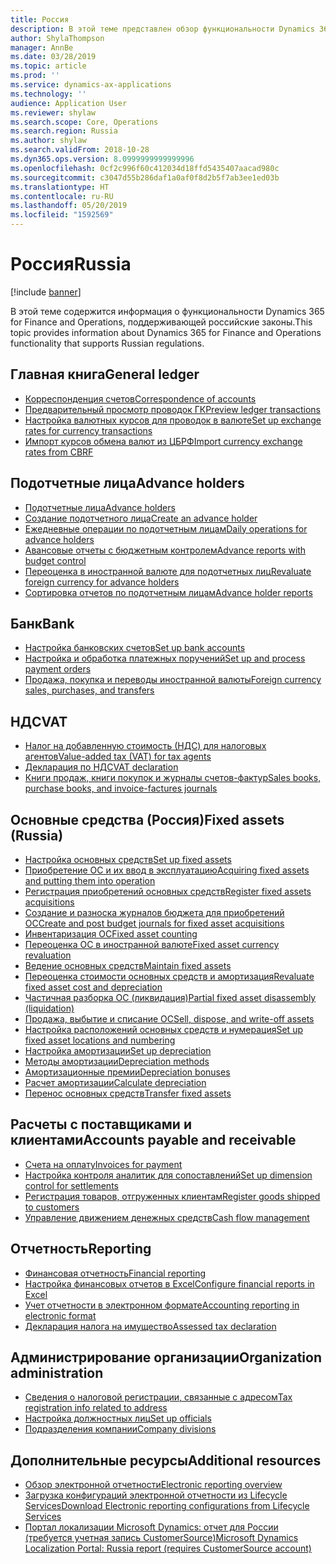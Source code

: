 ```yaml
---
title: Россия
description: В этой теме представлен обзор функциональности Dynamics 365 for Finance and Operations, относящейся к России.
author: ShylaThompson
manager: AnnBe
ms.date: 03/28/2019
ms.topic: article
ms.prod: ''
ms.service: dynamics-ax-applications
ms.technology: ''
audience: Application User
ms.reviewer: shylaw
ms.search.scope: Core, Operations
ms.search.region: Russia
ms.author: shylaw
ms.search.validFrom: 2018-10-28
ms.dyn365.ops.version: 8.0999999999999996
ms.openlocfilehash: 0cf2c996f60c412034d18ffd5435407aacad980c
ms.sourcegitcommit: c3047d55b286daf1a0af0f8d2b5f7ab3ee1ed03b
ms.translationtype: HT
ms.contentlocale: ru-RU
ms.lasthandoff: 05/20/2019
ms.locfileid: "1592569"
---
```

# <a name="russia"></a><span data-ttu-id="df5a0-103">Россия</span><span class="sxs-lookup"><span data-stu-id="df5a0-103">Russia</span></span>

[!include [banner](../includes/banner.md)]

<span data-ttu-id="df5a0-104">В этой теме содержится информация о функциональности Dynamics 365 for Finance and Operations, поддерживающей российские законы.</span><span class="sxs-lookup"><span data-stu-id="df5a0-104">This topic provides information about Dynamics 365 for Finance and Operations functionality that supports Russian regulations.</span></span> 

## <a name="general-ledger"></a><span data-ttu-id="df5a0-105">Главная книга</span><span class="sxs-lookup"><span data-stu-id="df5a0-105">General ledger</span></span>

- [<span data-ttu-id="df5a0-106">Корреспонденция счетов</span><span class="sxs-lookup"><span data-stu-id="df5a0-106">Correspondence of accounts</span></span>](rus-correspondence-accounts.md)
- [<span data-ttu-id="df5a0-107">Предварительный просмотр проводок ГК</span><span class="sxs-lookup"><span data-stu-id="df5a0-107">Preview ledger transactions</span></span>](rus-ledger-transactions-preview.md)
- [<span data-ttu-id="df5a0-108">Настройка валютных курсов для проводок в валюте</span><span class="sxs-lookup"><span data-stu-id="df5a0-108">Set up exchange rates for currency transactions</span></span>](rus-exchange-difference.md)
- [<span data-ttu-id="df5a0-109">Импорт курсов обмена валют из ЦБРФ</span><span class="sxs-lookup"><span data-stu-id="df5a0-109">Import currency exchange rates from CBRF</span></span>](https://docs.microsoft.com/en-us/dynamics365/unified-operations/financials/general-ledger/import-currency-exchange-rates)

## <a name="advance-holders"></a><span data-ttu-id="df5a0-110">Подотчетные лица</span><span class="sxs-lookup"><span data-stu-id="df5a0-110">Advance holders</span></span>

- [<span data-ttu-id="df5a0-111">Подотчетные лица</span><span class="sxs-lookup"><span data-stu-id="df5a0-111">Advance holders</span></span>](rus-advance-holders.md)
- [<span data-ttu-id="df5a0-112">Создание подотчетного лица</span><span class="sxs-lookup"><span data-stu-id="df5a0-112">Create an advance holder</span></span>](emea-advance-holders.md#create-an-advance-holder)
- [<span data-ttu-id="df5a0-113">Ежедневные операции по подотчетным лицам</span><span class="sxs-lookup"><span data-stu-id="df5a0-113">Daily operations for advance holders</span></span>](rus-advance-holders-daily-operations.md)
- [<span data-ttu-id="df5a0-114">Авансовые отчеты с бюджетным контролем</span><span class="sxs-lookup"><span data-stu-id="df5a0-114">Advance reports with budget control</span></span>](rus-advance-holders-reports-dailyops.md)
- [<span data-ttu-id="df5a0-115">Переоценка в иностранной валюте для подотчетных лиц</span><span class="sxs-lookup"><span data-stu-id="df5a0-115">Revaluate foreign currency for advance holders</span></span>](rus-advance-adjustment-parameters.md)
- [<span data-ttu-id="df5a0-116">Сортировка отчетов по подотчетным лицам</span><span class="sxs-lookup"><span data-stu-id="df5a0-116">Advance holder reports</span></span>](rus-local-management-reports-primary-forms.md)

## <a name="bank"></a><span data-ttu-id="df5a0-117">Банк</span><span class="sxs-lookup"><span data-stu-id="df5a0-117">Bank</span></span>

- [<span data-ttu-id="df5a0-118">Настройка банковских счетов</span><span class="sxs-lookup"><span data-stu-id="df5a0-118">Set up bank accounts</span></span>](rus-local-settings-requisites-bank-module.md)
- [<span data-ttu-id="df5a0-119">Настройка и обработка платежных поручений</span><span class="sxs-lookup"><span data-stu-id="df5a0-119">Set up and process payment orders</span></span>](https://docs.microsoft.com/en-us/dynamics365/unified-operations/financials/localizations/rus-payment-order-settings-processing)
- [<span data-ttu-id="df5a0-120">Продажа, покупка и переводы иностранной валюты</span><span class="sxs-lookup"><span data-stu-id="df5a0-120">Foreign currency sales, purchases, and transfers</span></span>](https://docs.microsoft.com/en-us/dynamics365/unified-operations/financials/localizations/rus-currency-sale-purchase)

## <a name="vat"></a><span data-ttu-id="df5a0-121">НДС</span><span class="sxs-lookup"><span data-stu-id="df5a0-121">VAT</span></span>

- [<span data-ttu-id="df5a0-122">Налог на добавленную стоимость (НДС) для налоговых агентов</span><span class="sxs-lookup"><span data-stu-id="df5a0-122">Value-added tax (VAT) for tax agents</span></span>](rus-tax-agent.md)
- [<span data-ttu-id="df5a0-123">Декларация по НДС</span><span class="sxs-lookup"><span data-stu-id="df5a0-123">VAT declaration</span></span>](https://docs.microsoft.com/en-us/dynamics365/unified-operations/financials/localizations/rus-VAT-declaration)
- [<span data-ttu-id="df5a0-124">Книги продаж, книги покупок и журналы счетов-фактур</span><span class="sxs-lookup"><span data-stu-id="df5a0-124">Sales books, purchase books, and invoice-factures journals</span></span>](rus-sales-books-purchase-books.md)

## <a name="fixed-assets-russia"></a><span data-ttu-id="df5a0-125">Основные средства (Россия)</span><span class="sxs-lookup"><span data-stu-id="df5a0-125">Fixed assets (Russia)</span></span>
- [<span data-ttu-id="df5a0-126">Настройка основных средств</span><span class="sxs-lookup"><span data-stu-id="df5a0-126">Set up fixed assets</span></span>](rus-set-up-fixed-assets.md)
- [<span data-ttu-id="df5a0-127">Приобретение ОС и их ввод в эксплуатацию</span><span class="sxs-lookup"><span data-stu-id="df5a0-127">Acquiring fixed assets and putting them into operation</span></span>](rus-fixed-asset-acquisition.md)
- [<span data-ttu-id="df5a0-128">Регистрация приобретений основных средств</span><span class="sxs-lookup"><span data-stu-id="df5a0-128">Register fixed assets acquisitions</span></span>](rus-register-acquisition.md)
- [<span data-ttu-id="df5a0-129">Создание и разноска журналов бюджета для приобретений ОС</span><span class="sxs-lookup"><span data-stu-id="df5a0-129">Create and post budget journals for fixed asset acquisitions</span></span>](rus-post-budget-fixed-asset-acquisition.md)
- [<span data-ttu-id="df5a0-130">Инвентаризация ОС</span><span class="sxs-lookup"><span data-stu-id="df5a0-130">Fixed asset counting</span></span>](rus-fixed-assets-counting.md)
- [<span data-ttu-id="df5a0-131">Переоценка ОС в иностранной валюте</span><span class="sxs-lookup"><span data-stu-id="df5a0-131">Fixed asset currency revaluation</span></span>](rus-fixed-asset-currency-revaluation.md)
- [<span data-ttu-id="df5a0-132">Ведение основных средств</span><span class="sxs-lookup"><span data-stu-id="df5a0-132">Maintain fixed assets</span></span>](rus-maintain-fixed-assets.md)
- [<span data-ttu-id="df5a0-133">Переоценка стоимости основных средств и амортизация</span><span class="sxs-lookup"><span data-stu-id="df5a0-133">Revaluate fixed asset cost and depreciation</span></span>](rus-fixed-assets-revaluation.md)
- [<span data-ttu-id="df5a0-134">Частичная разборка ОС (ликвидация)</span><span class="sxs-lookup"><span data-stu-id="df5a0-134">Partial fixed asset disassembly (liquidation)</span></span>](rus-fixed-assets-disassembly.md)
- [<span data-ttu-id="df5a0-135">Продажа, выбытие и списание ОС</span><span class="sxs-lookup"><span data-stu-id="df5a0-135">Sell, dispose, and write-off assets</span></span>](rus-sell-dispose-write-off-fixed-assets.md)
- [<span data-ttu-id="df5a0-136">Настройка расположений основных средств и нумерация</span><span class="sxs-lookup"><span data-stu-id="df5a0-136">Set up fixed asset locations and numbering</span></span>](rus-fixed-assets-locations-numbering.md)
- [<span data-ttu-id="df5a0-137">Настройка амортизации</span><span class="sxs-lookup"><span data-stu-id="df5a0-137">Set up depreciation</span></span>](rus-depreciation-setup.md)
- [<span data-ttu-id="df5a0-138">Методы амортизации</span><span class="sxs-lookup"><span data-stu-id="df5a0-138">Depreciation methods</span></span>](rus-depreciation-methods.md)
- [<span data-ttu-id="df5a0-139">Амортизационные премии</span><span class="sxs-lookup"><span data-stu-id="df5a0-139">Depreciation bonuses</span></span>](rus-bonus-depreciation.md)
- [<span data-ttu-id="df5a0-140">Расчет амортизации</span><span class="sxs-lookup"><span data-stu-id="df5a0-140">Calculate depreciation</span></span>](rus-depreciation-calculation.md)
- [<span data-ttu-id="df5a0-141">Перенос основных средств</span><span class="sxs-lookup"><span data-stu-id="df5a0-141">Transfer fixed assets</span></span>](rus-fixed-asset-transfer.md)

## <a name="accounts-payable-and-receivable"></a><span data-ttu-id="df5a0-142">Расчеты с поставщиками и клиентами</span><span class="sxs-lookup"><span data-stu-id="df5a0-142">Accounts payable and receivable</span></span>
- [<span data-ttu-id="df5a0-143">Счета на оплату</span><span class="sxs-lookup"><span data-stu-id="df5a0-143">Invoices for payment</span></span>](rus-invoice-payment.md)
- [<span data-ttu-id="df5a0-144">Настройка контроля аналитик для сопоставлений</span><span class="sxs-lookup"><span data-stu-id="df5a0-144">Set up dimension control for settlements</span></span>](rus-transactions-settlement-date.md)
- [<span data-ttu-id="df5a0-145">Регистрация товаров, отгруженных клиентам</span><span class="sxs-lookup"><span data-stu-id="df5a0-145">Register goods shipped to customers</span></span>](../../supply-chain/localizations/rus-goods-transit-postponed.md)
- [<span data-ttu-id="df5a0-146">Управление движением денежных средств</span><span class="sxs-lookup"><span data-stu-id="df5a0-146">Cash flow management</span></span>](rus-cash-flow.md)

## <a name="reporting"></a><span data-ttu-id="df5a0-147">Отчетность</span><span class="sxs-lookup"><span data-stu-id="df5a0-147">Reporting</span></span>

- [<span data-ttu-id="df5a0-148">Финансовая отчетность</span><span class="sxs-lookup"><span data-stu-id="df5a0-148">Financial reporting</span></span>](rus-financial-reports.md)
- [<span data-ttu-id="df5a0-149">Настройка финансовых отчетов в Excel</span><span class="sxs-lookup"><span data-stu-id="df5a0-149">Configure financial reports in Excel</span></span>](rus-excel-financial-report.md)
- [<span data-ttu-id="df5a0-150">Учет отчетности в электронном формате</span><span class="sxs-lookup"><span data-stu-id="df5a0-150">Accounting reporting in electronic format</span></span>](rus-accounting-reporting.md)
- [<span data-ttu-id="df5a0-151">Декларация налога на имущество</span><span class="sxs-lookup"><span data-stu-id="df5a0-151">Assessed tax declaration</span></span>](rus-assessed-tax-declaration.md)

## <a name="organization-administration"></a><span data-ttu-id="df5a0-152">Администрирование организации</span><span class="sxs-lookup"><span data-stu-id="df5a0-152">Organization administration</span></span>

- [<span data-ttu-id="df5a0-153">Сведения о налоговой регистрации, связанные с адресом</span><span class="sxs-lookup"><span data-stu-id="df5a0-153">Tax registration info related to address</span></span>](emea-registration-ids.md)
- [<span data-ttu-id="df5a0-154">Настройка должностных лиц</span><span class="sxs-lookup"><span data-stu-id="df5a0-154">Set up officials</span></span>](rus-officials.md)
- [<span data-ttu-id="df5a0-155">Подразделения компании</span><span class="sxs-lookup"><span data-stu-id="df5a0-155">Company divisions</span></span>](rus-company-divisions.md)

## <a name="additional-resources"></a><span data-ttu-id="df5a0-156">Дополнительные ресурсы</span><span class="sxs-lookup"><span data-stu-id="df5a0-156">Additional resources</span></span>

- [<span data-ttu-id="df5a0-157">Обзор электронной отчетности</span><span class="sxs-lookup"><span data-stu-id="df5a0-157">Electronic reporting overview</span></span>](../../dev-itpro/analytics/general-electronic-reporting.md)
- [<span data-ttu-id="df5a0-158">Загрузка конфигураций электронной отчетности из Lifecycle Services</span><span class="sxs-lookup"><span data-stu-id="df5a0-158">Download Electronic reporting configurations from Lifecycle Services</span></span>](../../dev-itpro/analytics/download-electronic-reporting-configuration-lcs.md)
- [<span data-ttu-id="df5a0-159">Портал локализации Microsoft Dynamics: отчет для России (требуется учетная запись CustomerSource)</span><span class="sxs-lookup"><span data-stu-id="df5a0-159">Microsoft Dynamics Localization Portal: Russia report (requires CustomerSource account)</span></span>](https://mbs.microsoft.com/files/customer/AX/Support/supportnews/RussianFederation.html)




